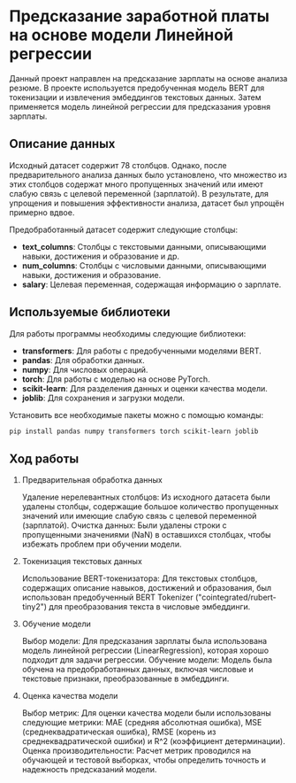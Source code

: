 # Предсказание заработной платы на основе модели Линейной регрессии


Данный проект направлен на предсказание зарплаты на основе анализа резюме. В проекте используется предобученная модель BERT для токенизации и извлечения эмбеддингов текстовых данных. Затем применяется модель линейной регрессии для предсказания уровня зарплаты.


## Описание данных

Исходный датасет содержит 78 столбцов. Однако, после предварительного анализа данных было установлено, что множество из этих столбцов содержат много пропущенных значений или имеют слабую связь с целевой переменной (зарплатой). В результате, для упрощения и повышения эффективности анализа, датасет был упрощён примерно вдвое.

Предобработанный датасет содержит следующие столбцы:

- **text_columns**: Столбцы с текстовыми данными, описывающими навыки, достижения и образование и др.
- **num_columns**: Столбцы с числовыми данными, описывающими навыки, достижения и образование.
- **salary**: Целевая переменная, содержащая информацию о зарплате.

## Используемые библиотеки

Для работы программы необходимы следующие библиотеки:

- **transformers**: Для работы с предобученными моделями BERT.
- **pandas**: Для обработки данных.
- **numpy**: Для числовых операций.
- **torch**: Для работы с моделью на основе PyTorch.
- **scikit-learn**: Для разделения данных и оценки качества модели.
- **joblib**: Для сохранения и загрузки модели.

Установить все необходимые пакеты можно с помощью команды:

```bash
pip install pandas numpy transformers torch scikit-learn joblib
```

## Ход работы

1. Предварительная обработка данных

    Удаление нерелевантных столбцов: Из исходного датасета были удалены столбцы, содержащие большое количество пропущенных значений или имеющие слабую связь с целевой переменной (зарплатой).
    Очистка данных: Были удалены строки с пропущенными значениями (NaN) в оставшихся столбцах, чтобы избежать проблем при обучении модели.

2. Токенизация текстовых данных

    Использование BERT-токенизатора: Для текстовых столбцов, содержащих описание навыков, достижений и образования, был использован предобученный BERT Tokenizer ("cointegrated/rubert-tiny2") для преобразования текста в числовые эмбеддинги.

3. Обучение модели

    Выбор модели: Для предсказания зарплаты была использована модель линейной регрессии (LinearRegression), которая хорошо подходит для задачи регрессии.
    Обучение модели: Модель была обучена на предобработанных данных, включая числовые и текстовые признаки, преобразованные в эмбеддинги.

4. Оценка качества модели

    Выбор метрик: Для оценки качества модели были использованы следующие метрики: MAE (средняя абсолютная ошибка), MSE (среднеквадратическая ошибка), RMSE (корень из среднеквадратической ошибки) и R^2 (коэффициент детерминации).
    Оценка производительности: Расчет метрик проводился на обучающей и тестовой выборках, чтобы определить точность и надежность предсказаний модели.
